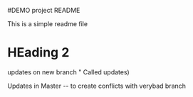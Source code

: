 #DEMO project README

This is a simple readme file

# HEading 2

updates on new branch " Called updates)

Updates in Master -- to create conflicts with verybad branch